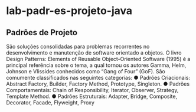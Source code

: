 # lab-padr-es-projeto-java

## Padrões de Projeto

São soluções consolidadas para problemas recorrentes no 
desenvolvimento e manutenção de software orientado a objetos.
O livro Design Patterns: Elements of Reusable Object-Oriented Software
(1995) é a principal referência sobre o tema, a qual tornou os autores 
Gamma, Helm, Johnson e Vlissides conhecidos como “Gang of Four”
(GoF).
São comumente classificados nas seguintes categorias:
● Padrões Criacionais: Abstract Factory, Builder, Factory Method, 
Prototype, Singleton.
● Padrões Comportamentais: Chain of Responsibility, Iterator, 
Observer, Strategy, Template Method.
● Padrões Estruturais: Adapter, Bridge, Composite, Decorator, 
Facade, Flyweight, Proxy
